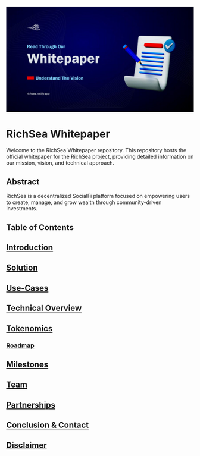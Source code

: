 ![RichWhitepaper](https://github.com/RichSea-SocialFi/Whitepaper/raw/main/richwhite.png)

# RichSea Whitepaper

Welcome to the RichSea Whitepaper repository. This repository hosts the official whitepaper for the RichSea project, providing detailed information on our mission, vision, and technical approach. 

## Abstract
RichSea is a decentralized SocialFi platform focused on empowering users to create, manage, and grow wealth through community-driven investments.

## Table of Contents

## **[Introduction](introduction.md)**

## **[Solution](solution.md)**

## **[Use-Cases](usecase.md)**

## **[Technical Overview](techview.md)**

## **[Tokenomics](token.md)**

### **[Roadmap](roadmap.md)**

## **[Milestones](milestones.md)**

## **[Team](team.md)** 

## **[Partnerships](partner.md)**

## **[Conclusion & Contact](conclusion.md)**

## **[Disclaimer](disc.md)**


